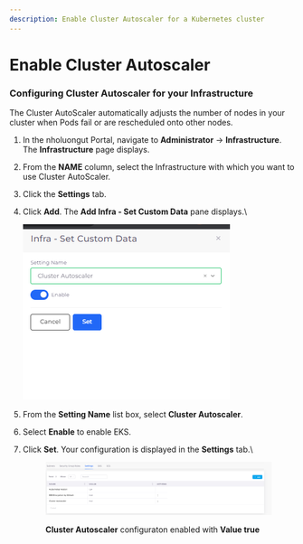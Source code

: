 ```yaml
---
description: Enable Cluster Autoscaler for a Kubernetes cluster
---
```


# Enable Cluster Autoscaler

### Configuring Cluster Autoscaler for your Infrastructure

The Cluster AutoScaler automatically adjusts the number of nodes in your cluster when Pods fail or are rescheduled onto other nodes.&#x20;

1. In the nholuongut Portal, navigate to **Administrator** -> **Infrastructure**. The **Infrastructure** page displays.
2. From the **NAME** column, select the Infrastructure with which you want to use Cluster AutoScaler.
3. Click the **Settings** tab.
4.  Click **Add**. The **Add Infra - Set Custom Data** pane displays.\


    <div align="left">

    <img src="../../../../.gitbook/assets/image (326).png" alt="Infra - Set Custom Data pane for Cluster Autoscaler">

    </div>


5. From the **Setting Name** list box, select **Cluster Autoscaler**.
6. Select **Enable** to enable EKS.
7.  Click **Set**. Your configuration is displayed in the **Settings** tab.\


    <figure><img src="../../../../.gitbook/assets/ASG.png" alt=""><figcaption><p><strong>Cluster Autoscaler</strong> configuraton enabled with <strong>Value true</strong></p></figcaption></figure>
